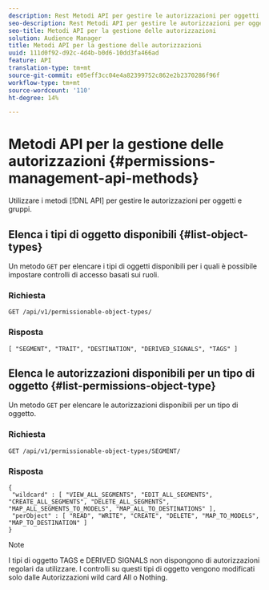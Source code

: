 ```yaml
---
description: Rest Metodi API per gestire le autorizzazioni per oggetti e gruppi.
seo-description: Rest Metodi API per gestire le autorizzazioni per oggetti e gruppi.
seo-title: Metodi API per la gestione delle autorizzazioni
solution: Audience Manager
title: Metodi API per la gestione delle autorizzazioni
uuid: 111d0f92-d92c-4d4b-b0d6-10dd3fa466ad
feature: API
translation-type: tm+mt
source-git-commit: e05eff3cc04e4a82399752c862e2b2370286f96f
workflow-type: tm+mt
source-wordcount: '110'
ht-degree: 14%

---
```



# Metodi API per la gestione delle autorizzazioni {#permissions-management-api-methods}

Utilizzare i metodi [!DNL API] per gestire le autorizzazioni per oggetti e gruppi.

<!-- c_rest_api_perm_man.xml -->

## Elenca i tipi di oggetto disponibili {#list-object-types}

Un metodo `GET` per elencare i tipi di oggetti disponibili per i quali è possibile impostare controlli di accesso basati sui ruoli.

<!-- r_rest_api_perm_list.xml -->

### Richiesta

`GET /api/v1/permissionable-object-types/`

### Risposta

```
[ "SEGMENT", "TRAIT", "DESTINATION", "DERIVED_SIGNALS", "TAGS" ]
```

## Elenca le autorizzazioni disponibili per un tipo di oggetto {#list-permissions-object-type}

Un metodo `GET` per elencare le autorizzazioni disponibili per un tipo di oggetto.

<!-- r_rest_api_perm_list_perms.xml -->

### Richiesta

`GET /api/v1/permissionable-object-types/SEGMENT/`

### Risposta

```
{ 
 "wildcard" : [ "VIEW_ALL_SEGMENTS", "EDIT_ALL_SEGMENTS", "CREATE_ALL_SEGMENTS", "DELETE_ALL_SEGMENTS", "MAP_ALL_SEGMENTS_TO_MODELS", "MAP_ALL_TO_DESTINATIONS" ], 
 "perObject" : [ "READ", "WRITE", "CREATE", "DELETE", "MAP_TO_MODELS", "MAP_TO_DESTINATION" ]
}
```

>[!NOTE]
>
>I tipi di oggetto TAGS e DERIVED SIGNALS non dispongono di autorizzazioni regolari da utilizzare. I controlli su questi tipi di oggetto vengono modificati solo dalle Autorizzazioni wild card All o Nothing.